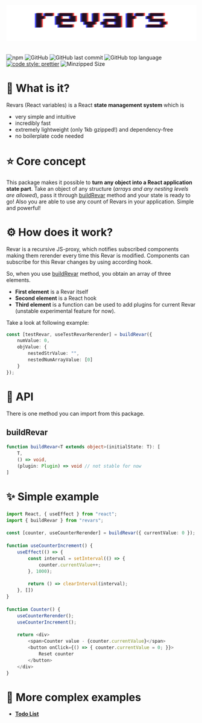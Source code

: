 # <p align="center">![Revars logo](/revars.svg "Logo")</p>
![npm](https://img.shields.io/npm/v/revars)
![GitHub](https://img.shields.io/github/license/alevnyacow/revars)
![GitHub last commit](https://img.shields.io/github/last-commit/alevnyacow/revars)
![GitHub top language](https://img.shields.io/github/languages/top/alevnyacow/revars)
[![code style: prettier](https://img.shields.io/badge/code_style-prettier-ff69b4.svg?style=flat-square)](https://github.com/prettier/prettier)
![Minzipped Size](https://badgen.net/bundlephobia/minzip/revars)

# 💫 What is it?

Revars (React variables) is a React **state management system** which is

-  very simple and intuitive
-  incredibly fast
-  extremely lightweight (only 1kb gzipped!) and dependency-free
-  no boilerplate code needed

# ⭐ Core concept

This package makes it possible to **turn any object into a React application state part**. Take an object of any structure (*arrays and any nesting levels are allowed*), pass it through [buildRevar](#build-revar) method and your state is ready to go! Also you are able to use any count of Revars in your application. Simple and powerful!

# ⚙ How does it work?

Revar is a recursive JS-proxy, which notifies subscribed components making them rerender every time this Revar is modified. Components can subscribe for this Revar changes by using according hook.

So, when you use [buildRevar](#build-revar) method, you obtain an array of three elements.

- **First element** is a Revar itself
- **Second element** is a React hook
- **Third element** is a function can be used to add plugins for current Revar (unstable experimental feature for now).

Take a look at following example:

```ts
const [testRevar, useTestRevarRerender] = buildRevar({ 
    numValue: 0,
    objValue: {
        nestedStrValue: "",
        nestedNumArrayValue: [0]
    }
});
```

# 📔 API

There is one method you can import from this package.

## <a id='build-revar'></a>**buildRevar**

```ts
function buildRevar<T extends object>(initialState: T): [
    T,
    () => void,
    (plugin: Plugin) => void // not stable for now
]
```

# ✨ Simple example

```ts
import React, { useEffect } from "react";
import { buildRevar } from "revars";

const [counter, useCounterRerender] = buildRevar({ currentValue: 0 });

function useCounterIncrement() {
    useEffect(() => {
        const interval = setInterval(() => {
            counter.currentValue++;
        }, 1000);

        return () => clearInterval(interval); 
    }, [])
}

function Counter() {
    useCounterRerender();
    useCounterIncrement();

    return <div>
        <span>Counter value - {counter.currentValue}</span>
        <button onClick={() => { counter.currentValue = 0; }}>
            Reset counter
        </button>
    </div>
}
```

# 🌌 More complex examples

- **[Todo List](https://codesandbox.io/s/revars-complex-todos-demo-77qo3)**